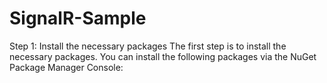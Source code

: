 # SignalR-Sample

Step 1: Install the necessary packages
The first step is to install the necessary packages. You can install the following packages via the NuGet Package Manager Console:
